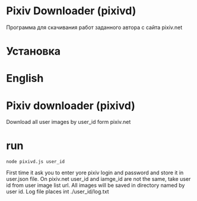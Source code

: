 # Pixiv Downloader (pixivd)

Программа для скачивания работ заданного автора с сайта pixiv.net

# Установка





# English

# Pixiv downloader (pixivd)

Download all user images by user_id form pixiv.net

# run

```
node pixivd.js user_id
```

First time it ask you to enter yore pixiv login and password and store it in user.json file.
On pixiv.net user_id and iamge_id are not the same, take user id from user image list url.
All images will be saved in directory named by user id.
Log file places int ./user_id/log.txt

